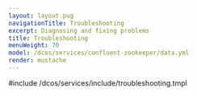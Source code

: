 ```yaml
---
layout: layout.pug
navigationTitle: Troubleshooting
excerpt: Diagnosing and fixing problems
title: Troubleshooting
menuWeight: 70
model: /dcos/services/confluent-zookeeper/data.yml
render: mustache
---
```


#include /dcos/services/include/troubleshooting.tmpl
